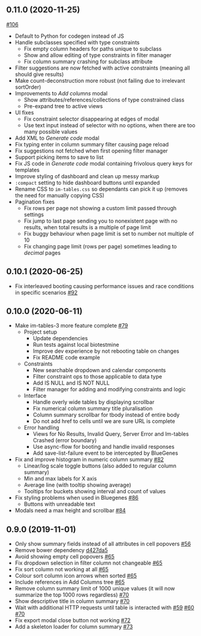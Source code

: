 ## 0.11.0 (2020-11-25)

[#106](https://github.com/intermine/im-tables-3/pull/106)
- Default to Python for codegen instead of JS
- Handle subclasses specified with type constraints
    - Fix empty column headers for paths unique to subclass
    - Show and allow editing of type constraints in filter manager
    - Fix column summary crashing for subclass attribute
- Filter suggestions are now fetched with active constraints (meaning all should give results)
- Make count-deconstruction more robust (not failing due to irrelevant sortOrder)
- Improvements to *Add columns* modal
    - Show attributes/references/collections of type constrained class
    - Pre-expand tree to active views
- UI fixes
    - Fix constraint selector disappearing at edges of modal
    - Use text input instead of selector with no options, when there are too many possible values
- Add XML to *Generate code* modal
- Fix typing enter in column summary filter causing page reload
- Fix suggestions not fetched when first opening filter manager
- Support picking items to save to list
- Fix JS code in *Generate code* modal containing frivolous query keys for templates
- Improve styling of dashboard and clean up messy markup
- `:compact` setting to hide dashboard buttons until expanded
- Rename CSS to `im-tables.css` so dependants can pick it up (removes the need for manually copying CSS)
- Pagination fixes
    - Fix rows per page not showing a custom limit passed through settings
    - Fix jump to last page sending you to nonexistent page with no results, when total results is a multiple of page limit
    - Fix buggy behaviour when page limit is set to number not multiple of 10
    - Fix changing page limit (rows per page) sometimes leading to *decimal* pages

## 0.10.1 (2020-06-25)

- Fix interleaved booting causing performance issues and race conditions in specific scenarios [#92](https://github.com/intermine/im-tables-3/pull/92)

## 0.10.0 (2020-06-11)

- Make im-tables-3 more feature complete [#79](https://github.com/intermine/im-tables-3/pull/79)
    - Project setup
        - Update dependencies
        - Run tests against local biotestmine
        - Improve dev experience by not rebooting table on changes
        - Fix README code example
    - Constraints
        - New searchable dropdown and calendar components
        - Filter constraint ops to those applicable to data type
        - Add IS NULL and IS NOT NULL
        - Filter manager for adding and modifying constraints and logic
    - Interface
        - Handle overly wide tables by displaying scrollbar
        - Fix numerical column summary title pluralisation
        - Column summary scrollbar for tbody instead of entire body
        - Do not add href to cells until we are sure URL is complete
    - Error handling
        - Views for No Results, Invalid Query, Server Error and Im-tables Crashed (error boundary)
        - Use async-flow for booting and handle invalid responses
        - Add save-list-failure event to be intercepted by BlueGenes
- Fix and improve histogram in numeric column summary [#82](https://github.com/intermine/im-tables-3/pull/82)
    - Linear/log scale toggle buttons (also added to regular column summary)
    - Min and max labels for X axis
    - Average line (with tooltip showing average)
    - Tooltips for buckets showing interval and count of values
- Fix styling problems when used in Bluegenes [#86](https://github.com/intermine/im-tables-3/pull/86)
    - Buttons with unreadable text
- Modals need a max height and scrollbar [#84](https://github.com/intermine/im-tables-3/issues/84)

## 0.9.0 (2019-11-01)

- Only show summary fields instead of all attributes in cell popovers [#56](https://github.com/intermine/im-tables-3/pull/56)
- Remove bower dependency [d427da5](https://github.com/intermine/im-tables-3/commit/d427da5e2091f88d1f6853d27953c458c4a55f05)
- Avoid showing empty cell popovers [#65](https://github.com/intermine/im-tables-3/pull/65)
- Fix dropdown selection in filter column not changeable [#65](https://github.com/intermine/im-tables-3/pull/65)
- Fix sort column not working at all [#65](https://github.com/intermine/im-tables-3/pull/65)
- Colour sort column icon arrows when sorted [#65](https://github.com/intermine/im-tables-3/pull/65)
- Include references in Add Columns tree [#65](https://github.com/intermine/im-tables-3/pull/65)
- Remove column summary limit of 1000 unique values (it will now summarize the top 1000 rows regardless) [#70](https://github.com/intermine/im-tables-3/pull/70)
- Show descriptive title in column summary [#70](https://github.com/intermine/im-tables-3/pull/70)
- Wait with additional HTTP requests until table is interacted with [#59](https://github.com/intermine/im-tables-3/pull/59) [#60](https://github.com/intermine/im-tables-3/pull/60) [#70](https://github.com/intermine/im-tables-3/pull/70)
- Fix export modal close button not working [#72](https://github.com/intermine/im-tables-3/pull/72)
- Add a skeleton loader for column summary [#73](https://github.com/intermine/im-tables-3/pull/73)
